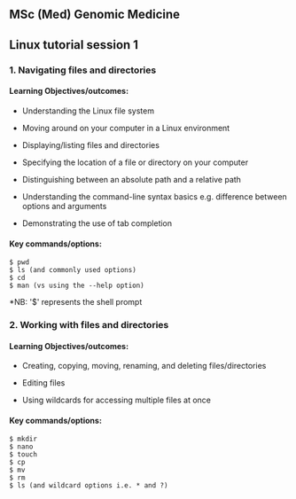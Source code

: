 ## MSc (Med) Genomic Medicine

## Linux tutorial session 1

### 1. Navigating files and directories 

#### Learning Objectives/outcomes: 
- Understanding the Linux file system

- Moving around on your computer in a Linux environment

- Displaying/listing files and directories

- Specifying the location of a file or directory on your computer

- Distinguishing between an absolute path and a relative path

- Understanding the command-line syntax basics e.g. difference between options and arguments

- Demonstrating the use of tab completion

#### Key commands/options:
```
$ pwd
$ ls (and commonly used options)
$ cd
$ man (vs using the --help option)
```
*NB: '$' represents the shell prompt

### 2. Working with files and directories

#### Learning Objectives/outcomes: 
- Creating, copying, moving, renaming, and deleting files/directories

- Editing files

- Using wildcards for accessing multiple files at once

#### Key commands/options:
```
$ mkdir
$ nano
$ touch
$ cp
$ mv
$ rm
$ ls (and wildcard options i.e. * and ?)
```
